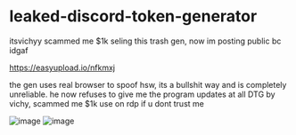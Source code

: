 # leaked-discord-token-generator
itsvichyy scammed me $1k seling this trash gen, now im posting public bc idgaf

https://easyupload.io/nfkmxj

the gen uses real browser to spoof hsw, its a bullshit way and is completely unreliable. he now refuses to give me the program updates at all
DTG by vichy, scammed me $1k use on rdp if u dont trust me

![image](https://user-images.githubusercontent.com/109364234/179254772-a7309082-22cf-439c-bcd8-b0f6b58b5783.png)
![image](https://user-images.githubusercontent.com/109364234/179254757-79903e99-8289-475f-8aa4-386ad7fe525e.png)
